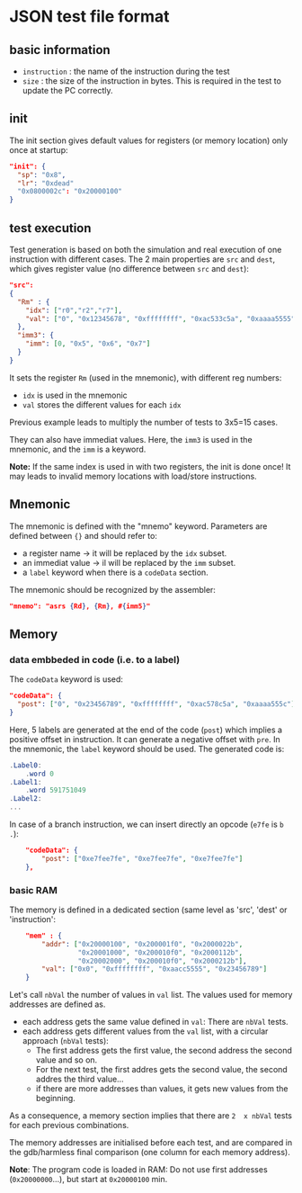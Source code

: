 # JSON test file format

## basic information

* `instruction` : the name of the instruction during the test
* `size` : the size of the instruction in bytes. This is required in the test to update the PC correctly.

## init

The init section gives default values for registers (or memory location) only once at startup:

```JSON
"init": {
  "sp": "0x8",
  "lr": "0xdead"
  "0x0800002c": "0x20000100"
}
```

## test execution
Test generation is based on both the simulation and real execution of one instruction with different cases. The 2 main properties are `src` and `dest`, which gives register value (no difference between `src` and `dest`):

```JSON
"src":
{
  "Rm" : {
    "idx": ["r0","r2","r7"],
    "val": ["0", "0x12345678", "0xffffffff", "0xac533c5a", "0xaaaa5555"]
  },
  "imm3": {
    "imm": [0, "0x5", "0x6", "0x7"]
  }
}
```
It sets the register `Rm` (used in the mnemonic), with different reg numbers:

 * `idx` is used in the mnemonic
 * `val` stores the different values for each `idx`

Previous example leads to multiply the number of tests to 3x5=15 cases.

They can also have immediat values. Here, the `imm3` is used in the mnemonic, and the `imm` is a keyword.

**Note:** If the same index is used in with two registers, the init is done once! It may leads to invalid memory locations with load/store instructions.


## Mnemonic

The mnemonic is defined with the "mnemo" keyword. Parameters are defined between `{}` and should refer to:
  * a register name -> it will be replaced by the `idx` subset.
  * an immediat value -> il will be replaced by the `imm` subset.
  * a `label` keyword when there is a `codeData` section.

The mnemonic should be recognized by the assembler:
```JSON
"mnemo": "asrs {Rd}, {Rm}, #{imm5}"
```
## Memory
### data embbeded in code (i.e. to a label)

The `codeData` keyword is used:

```JSON
"codeData": {
  "post": ["0", "0x23456789", "0xffffffff", "0xac578c5a", "0xaaaa555c"]
}
```
Here, 5 labels are generated at the end of the code (`post`) which implies a positive offset in instruction. It can generate a negative offset with `pre`.
In the mnemonic, the `label` keyword should be used. The generated code is:

```as
.Label0:
	.word 0
.Label1:
	.word 591751049
.Label2:
...
```

In case of a branch instruction, we can insert directly an opcode (`e7fe` is `b .`):

```JSON
	"codeData": {
		"post": ["0xe7fee7fe", "0xe7fee7fe", "0xe7fee7fe"]
	},
```

### basic RAM

The memory is defined in a dedicated section (same level as 'src', 'dest' or 'instruction':

```JSON
	"mem" : {
		"addr": ["0x20000100", "0x200001f0", "0x2000022b",
		         "0x20001000", "0x200010f0", "0x2000112b",
		         "0x20002000", "0x200010f0", "0x2000212b"],
		"val": ["0x0", "0xffffffff", "0xaacc5555", "0x23456789"]
	}
```

Let's call `nbVal` the number of values in `val` list.
The values used for memory addresses are defined as.

* each address gets the same value defined in `val`: There are `nbVal` tests.
* each address gets different values from the `val` list, with a circular approach (`nbVal` tests):
	* The first address gets the first value, the second address the second value and so on. 
	* For the next test, the first addres gets the second value, the second addres the third value… 
	* if there are more addresses than values, it gets new values from the beginning.


As a consequence, a memory section implies that there are `2 
x nbVal`  tests for each previous combinations.

The memory addresses are initialised before each test, and are compared in the gdb/harmless final comparison (one column for each memory address).

**Note**: The program code is loaded in RAM: Do not use first addresses (`0x20000000`…), but start at `0x20000100` min.





